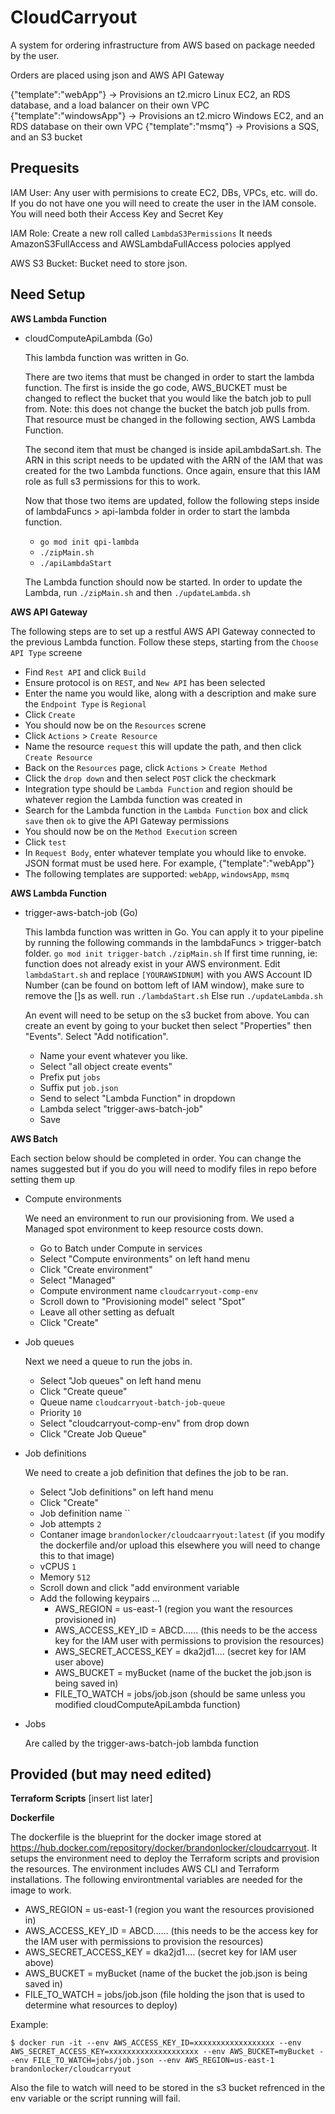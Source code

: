 # CloudCarryout
A system for ordering infrastructure from AWS based on package needed by the user.

Orders are placed using json and AWS API Gateway

{"template":"webApp"} -> Provisions an t2.micro Linux EC2, an RDS database, and a load balancer on their own VPC
{"template":"windowsApp"} -> Provisions an t2.micro Windows EC2, and an RDS database on their own VPC
{"template":"msmq"} -> Provisions a SQS, and an S3 bucket

## Prequesits
IAM User:
Any user with permisions to create EC2, DBs, VPCs, etc. will do. If you do not have one you will need to create the user in the IAM console.
    You will need both their Access Key and Secret Key

IAM Role:
Create a new roll called `LambdaS3Permissions`
It needs AmazonS3FullAccess and AWSLambdaFullAccess polocies applyed

AWS S3 Bucket:
Bucket need to store json.

## Need Setup
**AWS Lambda Function**
- cloudComputeApiLambda (Go)

	This lambda function was written in Go.

	There are two items that must be changed in order to start the lambda function. The first is inside the go code, AWS_BUCKET must be changed to reflect the bucket that you would like the batch job to pull from. Note: this does not change the bucket the batch job pulls from. That resource must be changed in the following section, AWS Lambda Function.

	The second item that must be changed is inside apiLambdaSart.sh. The ARN in this script needs to be updated with the ARN of the IAM that was created for the two Lambda functions. Once again, ensure that this IAM role as full s3 permissions for this to work.

	Now that those two items are updated, follow the following steps inside of lambdaFuncs > api-lambda folder in order to start the lambda function.
	- `go mod init qpi-lambda`
	- `./zipMain.sh`
	- `./apiLambdaStart`

	The Lambda function should now be started. In order to update the Lambda, run `./zipMain.sh` and then `./updateLambda.sh`

**AWS API Gateway**

The following steps are to set up a restful AWS API Gateway connected to the previous Lambda function. Follow these steps, starting from the `Choose API Type` screene
- Find `Rest API` and click `Build`
- Ensure protocol is on `REST`, and `New API` has been selected
- Enter the name you would like, along with a description and make sure the `Endpoint Type` is `Regional`
- Click `Create`
- You should now be on the `Resources` screne
- Click `Actions` > `Create Resource`
- Name the resource `request` this will update the path, and then click `Create Resource`
- Back on the `Resources` page, click `Actions` > `Create Method`
- Click the `drop down` and then select `POST` click the checkmark
- Integration type should be `Lambda Function` and region should be whatever region the Lambda function was created in
- Search for the Lambda function in the `Lambda Function` box and click `save` then `ok` to give the API Gateway permissions
- You should now be on the `Method Execution` screen
- Click `test`
- In `Request Body`, enter whatever template you whould like to envoke. JSON format must be used here. For example, {"template":"webApp"}
- The following templates are supported: `webApp`, `windowsApp`, `msmq`

**AWS Lambda Function**
- trigger-aws-batch-job (Go)

	This lambda function was written in Go. You can apply it to your pipeline by running the following commands
	in the lambdaFuncs > trigger-batch folder.
	`go mod init trigger-batch`
	`./zipMain.sh`
	If first time running, ie: function does not already exist in your AWS environment.
	Edit `lambdaStart.sh` and replace `[YOURAWSIDNUM]` with you AWS Account ID Number (can be found on bottom left of IAM window), make sure to remove the []s as well.
	run `./lambdaStart.sh`
	Else
	run `./updateLambda.sh`

	An event will need to be setup on the s3 bucket from above.
	You can create an event by going to your bucket then select "Properties" then "Events". Select "Add
	notification".
	- Name your event whatever you like.
	- Select "all object create events"
	- Prefix put `jobs`
	- Suffix put `job.json`
	- Send to select "Lambda Function" in dropdown
	- Lambda select "trigger-aws-batch-job"
	- Save

**AWS Batch**

Each section below should be completed in order. You can change the names suggested but if you do you will need to modify files in repo before setting them up

- Compute environments

	We need an environment to run our provisioning from. We used a Managed spot environment to keep resource costs down.
	- Go to Batch under Compute in services
	- Select "Compute environments" on left hand menu
	- Click "Create environment"
	- Select "Managed"
	- Compute environment name `cloudcarryout-comp-env`
	- Scroll down to "Provisioning model" select "Spot"
	- Leave all other setting as defualt
	- Click "Create"

- Job queues

	Next we need a queue to run the jobs in.
	- Select "Job queues" on left hand menu
	- Click "Create queue"
	- Queue name `cloudcarryout-batch-job-queue`
	- Priority `10`
	- Select "cloudcarryout-comp-env" from drop down
	- Click "Create Job Queue"

- Job definitions

	We need to create a job definition that defines the job to be ran.
	- Select "Job definitions" on left hand menu
	- Click "Create"
	- Job definition name ``
	- Job attempts `2`
	- Contaner image `brandonlocker/cloudcaarryout:latest` (if you modify the dockerfile and/or upload this elsewhere you will need to change this to that image)
	- vCPUS `1`
	- Memory `512`
	- Scroll down and click "add environment variable
	- Add the following keypairs ...
		- AWS_REGION = us-east-1 (region you want the resources provisioned in)
		- AWS_ACCESS_KEY_ID = ABCD...... (this needs to be the access key for the IAM user with permissions to provision the resources)
		- AWS_SECRET_ACCESS_KEY = dka2jd1.... (secret key for IAM user above)
		- AWS_BUCKET = myBucket (name of the bucket the job.json is being saved in)
		- FILE_TO_WATCH = jobs/job.json (should be same unless you modified cloudComputeApiLambda function)

- Jobs

	Are called by the trigger-aws-batch-job lambda function

## Provided (but may need edited)

**Terraform Scripts**
[insert list later]

**Dockerfile**

The dockerfile is the blueprint for the docker image stored at https://hub.docker.com/repository/docker/brandonlocker/cloudcarryout.
It setups the environment need to deploy the Terraform scripts and provision the resources. The environment includes AWS CLI and Terraform installations. The following environtmental variables are needed for the image to work.

- AWS_REGION = us-east-1 (region you want the resources provisioned in)
- AWS_ACCESS_KEY_ID = ABCD...... (this needs to be the access key for the IAM user with permissions to provision the resources)
- AWS_SECRET_ACCESS_KEY = dka2jd1.... (secret key for IAM user above)
- AWS_BUCKET = myBucket (name of the bucket the job.json is being saved in)
- FILE_TO_WATCH = jobs/job.json (file holding the json that is used to determine what resources to deploy)

Example:
```shell
$ docker run -it --env AWS_ACCESS_KEY_ID=xxxxxxxxxxxxxxxxxx --env AWS_SECRET_ACCESS_KEY=xxxxxxxxxxxxxxxxxxxx --env AWS_BUCKET=myBucket --env FILE_TO_WATCH=jobs/job.json --env AWS_REGION=us-east-1 brandonlocker/cloudcarryout
```
Also the file to watch will need to be stored in the s3 bucket refrenced in the env variable or the script running will fail.